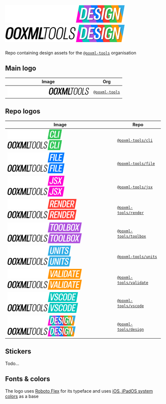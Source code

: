 # <img alt="@ooxml-tools/design" height="56" src="images/design-dark.png#gh-dark-mode-only" /><img alt="@ooxml-tools/design" height="56" src="images/design-light.png#gh-light-mode-only" />

Repo containing design assets for the [`@ooxml-tools`](https://github.com/ooxml-tools) organisation

## Main logo

| Image                                                                                                                                                                                    | Org                                                    |
| --------------------------------------------------------------------------------------------------------------------------------------------------------------------------------------- | ------------------------------------------------------ |
| <img alt="@ooxml-tools" height="32" src="images/ooxmltools-dark.png#gh-dark-mode-only" />  <img alt="@ooxml-tools" height="32" src="images/ooxmltools-light.png#gh-light-mode-only" />  |  [`@ooxml-tools`](https://github.com/ooxml-tools)      | 

## Repo logos

| Image                                                                                                                                                                                                  | Repo                                                                 |
| ----------------------------------------------------------------------------------------------------------------------------------------------------------------------------------------------------- | -------------------------------------------------------------------- |
| <img alt="@ooxml-tools/cli" height="32" src="images/cli-dark.png#gh-dark-mode-only" />            <img alt="@ooxml-tools/cli" height="32" src="images/cli-light.png#gh-light-mode-only" />            |  [`@ooxml-tools/cli`](https://github.com/ooxml-tools/cli)            | 
| <img alt="@ooxml-tools/file" height="32" src="images/file-dark.png#gh-dark-mode-only" />          <img alt="@ooxml-tools/file" height="32" src="images/file-light.png#gh-light-mode-only" />          |  [`@ooxml-tools/file`](https://github.com/ooxml-tools/file)          |  
| <img alt="@ooxml-tools/jsx" height="32" src="images/jsx-dark.png#gh-dark-mode-only" />            <img alt="@ooxml-tools/jsx" height="32" src="images/jsx-light.png#gh-light-mode-only" />            |  [`@ooxml-tools/jsx`](https://github.com/ooxml-tools/jsx)            | 
| <img alt="@ooxml-tools/render" height="32" src="images/render-dark.png#gh-dark-mode-only" />      <img alt="@ooxml-tools/render" height="32" src="images/render-light.png#gh-light-mode-only" />      |  [`@ooxml-tools/render`](https://github.com/ooxml-tools/render)      |
| <img alt="@ooxml-tools/toolbox" height="32" src="images/toolbox-dark.png#gh-dark-mode-only" />    <img alt="@ooxml-tools/toolbox" height="32" src="images/toolbox-light.png#gh-light-mode-only" />    |  [`@ooxml-tools/toolbox`](https://github.com/ooxml-tools/toolbox)    |
| <img alt="@ooxml-tools/units" height="32" src="images/units-dark.png#gh-dark-mode-only" />        <img alt="@ooxml-tools/units" height="32" src="images/units-light.png#gh-light-mode-only" />        |  [`@ooxml-tools/units`](https://github.com/ooxml-tools/units)        |
| <img alt="@ooxml-tools/validate" height="32" src="images/validate-dark.png#gh-dark-mode-only" />  <img alt="@ooxml-tools/validate" height="32" src="images/validate-light.png#gh-light-mode-only" />  |  [`@ooxml-tools/validate`](https://github.com/ooxml-tools/validate)  |
| <img alt="@ooxml-tools/vscode" height="32" src="images/vscode-dark.png#gh-dark-mode-only" />      <img alt="@ooxml-tools/vscode" height="32" src="images/vscode-light.png#gh-light-mode-only" />      |  [`@ooxml-tools/vscode`](https://github.com/ooxml-tools/vscode)      |
| <img alt="@ooxml-tools/vscode" height="32" src="images/design-dark.png#gh-dark-mode-only" />      <img alt="@ooxml-tools/vscode" height="32" src="images/design-light.png#gh-light-mode-only" />      |  [`@ooxml-tools/design`](https://github.com/ooxml-tools/design)      |


## Stickers
Todo...


## Fonts & colors
The logo uses [Roboto Flex](https://fonts.google.com/specimen/Roboto+Flex) for its typeface and uses [iOS, iPadOS system colors](https://developer.apple.com/design/human-interface-guidelines/color#iOS-iPadOS-system-colors) as a base